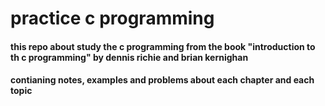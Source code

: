 # practice c programming 
#### this repo about study the c programming from the book "introduction to th c programming" by dennis richie and brian kernighan
#### contianing notes, examples and problems about each chapter and each topic